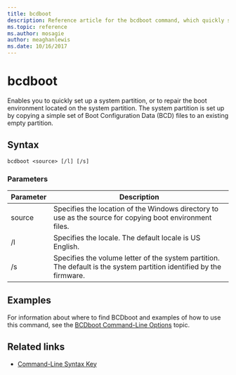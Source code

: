 ```yaml
---
title: bcdboot
description: Reference article for the bcdboot command, which quickly set up a system partition, or repair the boot environment located on the system partition.
ms.topic: reference
ms.author: mosagie
author: meaghanlewis
ms.date: 10/16/2017
---
```



# bcdboot

Enables you to quickly set up a system partition, or to repair the boot environment located on the system partition. The system partition is set up by copying a simple set of Boot Configuration Data (BCD) files to an existing empty partition.

## Syntax

```
bcdboot <source> [/l] [/s]
```

### Parameters

| Parameter | Description |
| --------- | ----------- |
| source | Specifies the location of the Windows directory to use as the source for copying boot environment files. |
| /l | Specifies the locale. The default locale is US English. |
| /s | Specifies the volume letter of the system partition. The default is the system partition identified by the firmware. |

## Examples

For information about where to find BCDboot and examples of how to use this command, see the [BCDboot Command-Line Options](/previous-versions/windows/it-pro/windows-8.1-and-8/hh824874(v=win.10)) topic.

## Related links

- [Command-Line Syntax Key](command-line-syntax-key.md)
